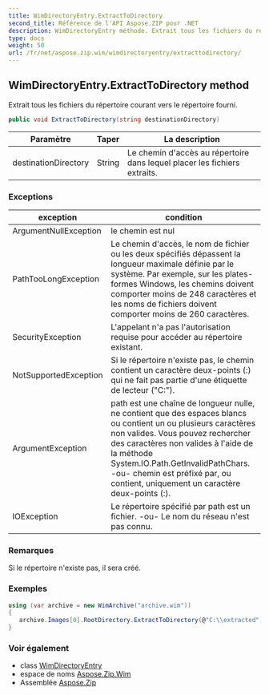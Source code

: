 ```yaml
---
title: WimDirectoryEntry.ExtractToDirectory
second_title: Référence de l'API Aspose.ZIP pour .NET
description: WimDirectoryEntry méthode. Extrait tous les fichiers du répertoire courant vers le répertoire fourni.
type: docs
weight: 50
url: /fr/net/aspose.zip.wim/wimdirectoryentry/extracttodirectory/
---
```

## WimDirectoryEntry.ExtractToDirectory method

Extrait tous les fichiers du répertoire courant vers le répertoire fourni.

```csharp
public void ExtractToDirectory(string destinationDirectory)
```

| Paramètre | Taper | La description |
| --- | --- | --- |
| destinationDirectory | String | Le chemin d'accès au répertoire dans lequel placer les fichiers extraits. |

### Exceptions

| exception | condition |
| --- | --- |
| ArgumentNullException | le chemin est nul |
| PathTooLongException | Le chemin d'accès, le nom de fichier ou les deux spécifiés dépassent la longueur maximale définie par le système. Par exemple, sur les plates-formes Windows, les chemins doivent comporter moins de 248 caractères et les noms de fichiers doivent comporter moins de 260 caractères. |
| SecurityException | L'appelant n'a pas l'autorisation requise pour accéder au répertoire existant. |
| NotSupportedException | Si le répertoire n'existe pas, le chemin contient un caractère deux-points (:) qui ne fait pas partie d'une étiquette de lecteur ("C:\"). |
| ArgumentException | path est une chaîne de longueur nulle, ne contient que des espaces blancs ou contient un ou plusieurs caractères non valides. Vous pouvez rechercher des caractères non valides à l'aide de la méthode System.IO.Path.GetInvalidPathChars. -ou- chemin est préfixé par, ou contient, uniquement un caractère deux-points (:). |
| IOException | Le répertoire spécifié par path est un fichier. -ou- Le nom du réseau n'est pas connu. |

### Remarques

Si le répertoire n'existe pas, il sera créé.

### Exemples

```csharp
using (var archive = new WimArchive("archive.wim")) 
{ 
   archive.Images[0].RootDirectory.ExtractToDirectory(@"C:\\extracted");
}
```

### Voir également

* class [WimDirectoryEntry](../)
* espace de noms [Aspose.Zip.Wim](../../wimdirectoryentry/)
* Assemblée [Aspose.Zip](../../../)


